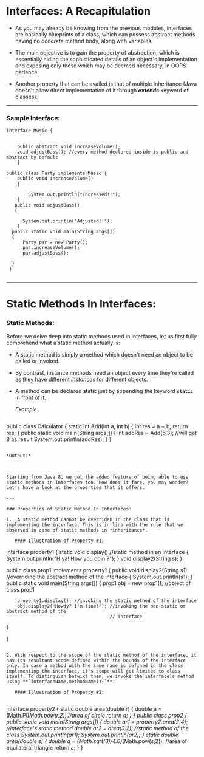 # Interfaces: A Recapitulation

- As you may already be knowing from the previous modules, interfaces are basically blueprints of a class, which can possess abstract methods having no *concrete* method body, along with variables. 

- The main objective is to gain the property of abstraction, which is essentially hiding the sophisticated details of an object's implementation and exposing only those which may be deemed necessary, in OOPS parlance.

- Another property that can be availed is that of multiple inheritance (Java doesn't allow direct implementation of it through ***extends*** keyword of classes).

---

### Sample Interface:


```
interface Music {
    
   
    public abstract void increaseVolume();
    void adjustBass(); //every method declared inside is public and abstract by default
    }
 
public class Party implements Music {
    public void increaseVolume()
    {
    
        System.out.println("Increased!!");
    }
   public void adjustBass()
   {
     
      System.out.println("Adjusted!!");
    }
  public static void main(String args[])
  {
      Party par = new Party();
      par.increaseVolume();
      par.adjustBass();
      
  }
 }
 
 ```
 ---
 
 # Static Methods In Interfaces:
 
 ### Static Methods: 
 
 Before we delve deep into static methods used in interfaces, let us first fully comprehend what a static method actually is:
 
* A static method is simply a method which doesn't need an object to be called or invoked.

* By contrast, instance methods need an object every time they're called as they have different *instances* for different objects. 

* A method can be declared static just by appending the keyword **`static`** in front of it.

  *Example:*
  
  ```
 public class Calculator
 {
    static int Add(int a, int b)
    {
        int res = a + b;
        return res;
    }
    public static void main(String args[])
    {
        int addRes = Add(5,3); //will get 8 as result
        System.out.println(addRes);
    }
}

  
  ```
  
  *Output:*
  
  
  
 Starting from Java 8, we get the added feature of being able to use static methods in interfaces too. How does it fare, you may wonder? Let's have a look at the properties that it offers.
  
  ---
  
### Properties of Static Method In Interfaces:
 
 1.  A static method cannot be overriden in the class that is implementing the interface. This is in line with the rule that we observed in case of static methods in *inheritance*. 
 
     #### Illustration of Property #1:

```
interface property1 
{
    static void display() //static method in an interface
    {
        System.out.println("Hiya! How you doin'?");
    }
    void display2(String s);
}

public class prop1 implements property1
{
    public void display2(String s1) //overriding the abstract method of the interface
    {
        System.out.println(s1);
    }
    public static void main(String args[])
    {
        prop1 obj = new prop1(); //object of class prop1
        
        property1.display(); //invoking the static method of the interface
        obj.display2("Howdy? I'm fine!"); //invoking the non-static or abstract method of the 
                                          // interface
        
    }
}

```

2. With respect to the scope of the static method of the interface, it has its resultant scope defined within the bounds of the interface only. In case a method with the same name is defined in the class implementing the interface, it's scope will get limited to class itself. To distinguish betwixt them, we invoke the interface's method using **`interfaceName.methodName();`**.

   #### Illustration of Property #2: 
   
```
interface property2
{
    static double area(double r)
    {
        double a = (Math.PI)*Math.pow(r,2); //area of circle
        return a;
    }
}
public class prop2
{
    public static void main(String args[])
    {
        double ar1 = property2.area(2.4); //interface's static method
        double ar2 = area(3.2);           //static method of the class
        System.out.println(ar1);
        System.out.println(ar2);
    }
    static double area(double s)
    {
        double a = (Math.sqrt(3)/4.0)*(Math.pow(s,2)); //area of equilateral triangle
        return a;
    }
}

```
